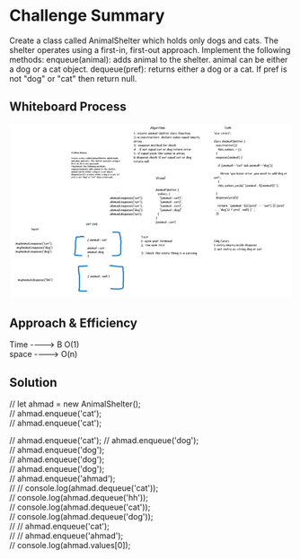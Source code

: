 # Challenge Summary
Create a class called AnimalShelter which holds only dogs and cats. The shelter operates using a first-in, first-out approach.
Implement the following methods:
enqueue(animal): adds animal to the shelter. animal can be either a dog or a cat object.
dequeue(pref): returns either a dog or a cat. If pref is not "dog" or "cat" then return null.
## Whiteboard Process
 ![image](./fifo-animal-shelter.png)

## Approach & Efficiency
Time ----> B O(1) <br>
space ----> O(n)<br>
## Solution
// let ahmad = new AnimalShelter(); <br>
// ahmad.enqueue('cat'); <br>
// ahmad.enqueue('cat');<br>

// ahmad.enqueue('cat');
// ahmad.enqueue('dog');<br>
// ahmad.enqueue('dog');<br>
// ahmad.enqueue('dog');<br>
// ahmad.enqueue('dog');<br>
// ahmad.enqueue('ahmad');<br>
// // console.log(ahmad.dequeue('cat'));<br>
// console.log(ahmad.dequeue('hh'));<br>
// console.log(ahmad.dequeue('cat'));<br>
// console.log(ahmad.dequeue('dog'));<br>
// // ahmad.enqueue('cat');<br>
// // ahmad.enqueue('ahmad');<br>
// console.log(ahmad.values[0]);<br>